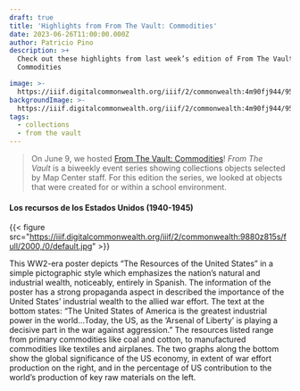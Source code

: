```yaml
---
draft: true
title: 'Highlights from From The Vault: Commodities'
date: 2023-06-26T11:00:00.000Z
author: Patricio Pino
description: >+
  Check out these highlights from last week’s edition of From The Vault:
  Commodities

image: >-
  https://iiif.digitalcommonwealth.org/iiif/2/commonwealth:4m90fj944/958,4229,5696,2097/2000,/0/default.jpg
backgroundImage: >-
  https://iiif.digitalcommonwealth.org/iiif/2/commonwealth:4m90fj944/958,4229,5696,2097/2000,/0/default.jpg
tags:
  - collections
  - from the vault
---
```


> On June 9, we hosted [From The Vault: Commodities](https://www.leventhalmap.org/event/from-the-vault-collections-showing-commodities/)! *From The Vault* is a biweekly event series showing collections objects selected by Map Center staff. For this edition the series, we looked at objects that were created for or within a school environment.

#### Los recursos de los Estados Unidos (1940-1945) 

{{< figure src="https://iiif.digitalcommonwealth.org/iiif/2/commonwealth:9880z815s/full/2000,/0/default.jpg" >}}

This WW2-era poster depicts “The Resources of the United States” in a simple pictographic style which emphasizes the nation’s natural and industrial wealth, noticeably, entirely in Spanish. The information of the poster has a strong propaganda aspect in described the importance of the United States’ industrial wealth to the allied war effort. The text at the bottom states: “The United States of America is the greatest industrial power in the world…Today, the US, as the ‘Arsenal of Liberty’ is playing a decisive part in the war against aggression.” The resources listed range from primary commodities like coal and cotton, to manufactured commodities like textiles and airplanes. The two graphs along the bottom show the global significance of the US economy, in extent of war effort production on the right, and in the percentage of US contribution to the world’s production of key raw materials on the left.
